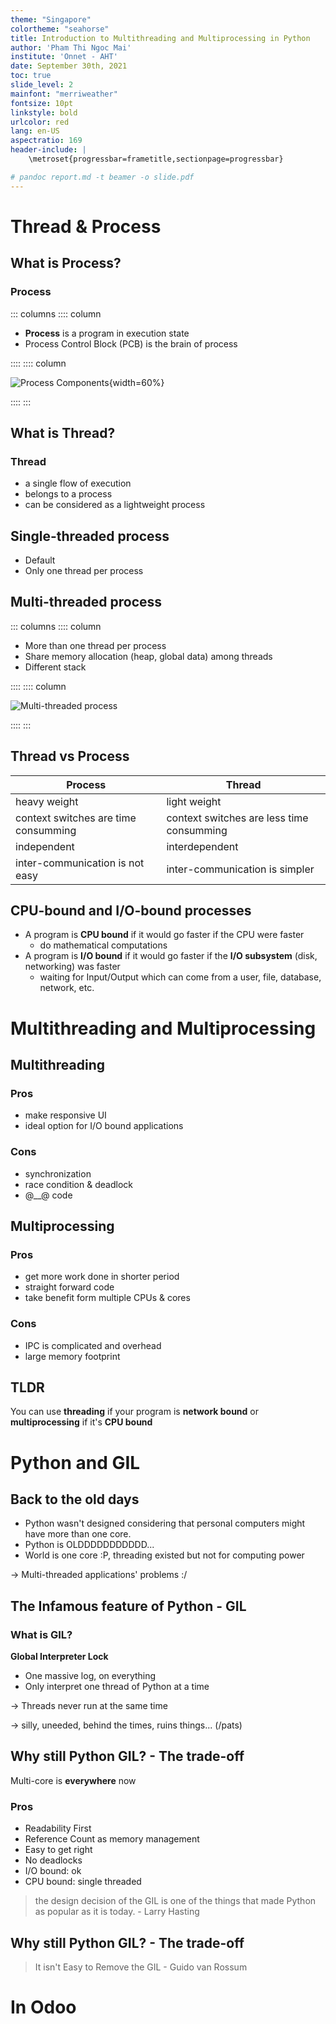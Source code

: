 ```yaml
---
theme: "Singapore"
colortheme: "seahorse"
title: Introduction to Multithreading and Multiprocessing in Python
author: 'Pham Thi Ngoc Mai'
institute: 'Onnet - AHT'
date: September 30th, 2021
toc: true
slide_level: 2
mainfont: "merriweather"
fontsize: 10pt
linkstyle: bold
urlcolor: red
lang: en-US
aspectratio: 169
header-include: |
    \metroset{progressbar=frametitle,sectionpage=progressbar}

# pandoc report.md -t beamer -o slide.pdf
---
```


# Thread & Process

## What is Process?

### Process

::: columns
:::: column

- **Process** is a program in execution state
- Process Control Block (PCB) is the brain of process

::::
:::: column

![Process Components](images/process_components.jpg){width=60%}

::::
:::

## What is Thread?

### Thread

- a single flow of execution
- belongs to a process
- can be considered as a lightweight process

## Single-threaded process

- Default
- Only one thread per process

## Multi-threaded process

::: columns
:::: column

- More than one thread per process
- Share memory allocation (heap, global data) among threads
- Different stack

::::
:::: column

![Multi-threaded process](images/ThreadDiagram.jpg)

::::
:::

## Thread vs Process

| Process                              | Thread                                    |
|--------------------------------------|-------------------------------------------|
| heavy weight                         | light weight                              |
| context switches are time consumming | context switches are less time consumming |
| independent                          | interdependent                            |
| inter-communication is not easy      | inter-communication is simpler            |

## CPU-bound and I/O-bound processes

- A program is **CPU bound** if it would go faster if the CPU were faster
  - do mathematical computations
- A program is **I/O bound** if it would go faster if the **I/O subsystem** (disk, networking) was faster
  - waiting for Input/Output which can come from a user, file, database, network, etc.

# Multithreading and Multiprocessing

## Multithreading

### Pros

- make responsive UI
- ideal option for I/O bound applications

### Cons

- synchronization
- race condition & deadlock
- @__@ code

## Multiprocessing

### Pros

- get more work done in shorter period
- straight forward code
- take benefit form multiple CPUs & cores

### Cons

- IPC is complicated and overhead
- large memory footprint

## TLDR

You can use **threading** if your program is **network bound** or **multiprocessing** if it's **CPU bound**

# Python and GIL

## Back to the old days

- Python wasn't designed considering that personal computers might have more than one core.
- Python is OLDDDDDDDDDDD...
- World is one core :P, threading existed but not for computing power

&rarr; Multi-threaded applications' problems :/

## The **Infamous** feature of Python - GIL

### What is GIL?

**Global Interpreter Lock**

- One massive log, on everything
- Only interpret one thread of Python at a time

&rarr; Threads never run at the same time

&rarr; silly, uneeded, behind the times, ruins things... (/pats)

## Why **still** Python GIL? - The trade-off

Multi-core is **everywhere** now

### Pros

- Readability First
- Reference Count as memory management
- Easy to get right
- No deadlocks
- I/O bound: ok
- CPU bound: single threaded

> the design decision of the GIL is one of the things that made Python as popular as it is today. - Larry Hasting

## Why **still** Python GIL? - The trade-off

> It isn't Easy to Remove the GIL - Guido van Rossum

# In Odoo


